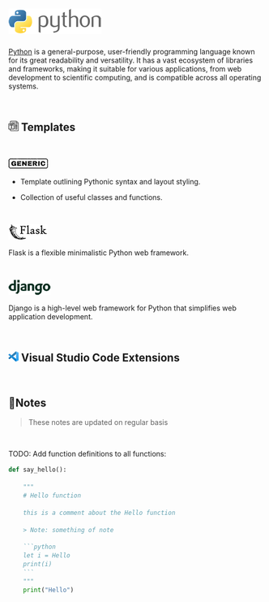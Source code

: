 # ![Python Templates](images/python-full-50.png)

<a href="https://www.python.org/">Python</a> is a general-purpose, user-friendly programming language known for its
great readability and versatility. It has a vast ecosystem of libraries and
frameworks, making it suitable for various applications, from web development to
scientific computing, and is compatible across all operating systems.

<br>

## <img src="images/template-20.png" alt="template"> Templates

<br>

![Generic](images/generic-20.png)

- Template outlining Pythonic syntax and layout styling.

- Collection of useful classes and functions.

<br>

[![Flask](images/flask-full-30.png)](https://github.com/ilya0x/flask-templates)

Flask is a flexible minimalistic Python web framework.

<br>

[![Django](images/django-full-30.png)](https://github.com/ilya0x/django-templates)

Django is a high-level web framework for Python that simplifies web application
development.

<br>
<!--
[![PyTorch](images/pytorch-full-30.png)](https://github.com/ilya0x/pytorch-templates)

PyTorch is a fully featured Python framework for building deep learning models
for Machine Learning.

<br>

[![TorchAudio](images/torchaudio-full-20.png)](https://github.com/ilya0x/torchaudio-templates)

TorchAudio is a PyTorch library to work with audio.

<br>
-->

## <img src="./images/vscode-20.png" alt="Flask"> Visual Studio Code Extensions

<br>

## 📝Notes

> These notes are updated on regular basis

<!--TODO: Table of Contents -->

<br>

TODO: Add function definitions to all functions:

``` python
def say_hello():

    """
    # Hello function

    this is a comment about the Hello function

    > Note: something of note

    ```python
    let i = Hello
    print(i)
    ```
    """
    print("Hello")
```
